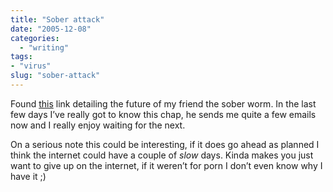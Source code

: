 ```yaml
---
title: "Sober attack"
date: "2005-12-08"
categories: 
  - "writing"
tags:
- "virus"
slug: "sober-attack"
---
```


Found [this](https://www.it-observer.com/articles.php?id=972) link detailing the future of my friend the sober worm. In the last few days I’ve really got to know this chap, he sends me quite a few emails now and I really enjoy waiting for the next.
  
On a serious note this could be interesting, if it does go ahead as planned I think the internet could have a couple of _slow_ days. Kinda makes you just want to give up on the internet, if it weren’t for porn I don’t even know why I have it ;)
